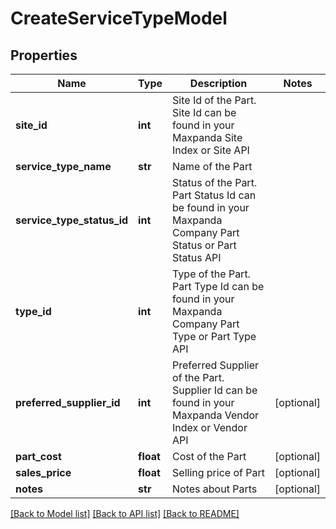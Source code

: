 # CreateServiceTypeModel

## Properties
Name | Type | Description | Notes
------------ | ------------- | ------------- | -------------
**site_id** | **int** | Site Id of the Part. Site Id can be found in your Maxpanda Site Index or Site API | 
**service_type_name** | **str** | Name of the Part | 
**service_type_status_id** | **int** | Status of the Part. Part Status Id can be found in your Maxpanda Company Part Status or Part Status API | 
**type_id** | **int** | Type of the Part. Part Type Id can be found in your Maxpanda Company Part Type or Part Type API | 
**preferred_supplier_id** | **int** | Preferred Supplier of the Part. Supplier Id can be found in your Maxpanda Vendor Index or Vendor API | [optional] 
**part_cost** | **float** | Cost of the Part | [optional] 
**sales_price** | **float** | Selling price of Part | [optional] 
**notes** | **str** | Notes about Parts | [optional] 

[[Back to Model list]](../README.md#documentation-for-models) [[Back to API list]](../README.md#documentation-for-api-endpoints) [[Back to README]](../README.md)

